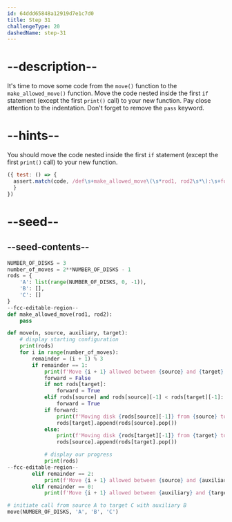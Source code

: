 ```yaml
---
id: 64ddd65848a12919d7e1c7d0
title: Step 31
challengeType: 20
dashedName: step-31
---
```


# --description--

It's time to move some code from the `move()` function to the `make_allowed_move()` function. Move the code nested inside the first `if` statement (except the first `print()` call) to your new function. Pay close attention to the indentation. Don't forget to remove the `pass` keyword.

# --hints--

You should move the code nested inside the first `if` statement (except the first `print()` call) to your new function.

```js
({ test: () => {
  assert.match(code, /def\s+make_allowed_move\(\s*rod1, rod2\s*\):\s+forward\s+=\s+False\s+if\s+not\s+rods\s*\[\s*target\s*\]\s*:\s+forward\s*=\s*True\s+elif\s+rods\s*\[\s*source\s*\]\s+and\s+rods\s*\[\s*source\s*\]\s*\[\s*-1\s*\]\s*<\s*rods\s*\[\s*target\s*\]\s*\[\s*-\s*1\s*\]\s*:\s+forward\s*=\s*True\s+if\s+forward\s*:\s+print\(\s*f'Moving\sdisk\s\{\s*rods\s*\[\s*source\s*\]\s*\[\s*-\s*1\s*\]\s*\}\sfrom\s\{\s*source\s*\}\sto\s\{\s*target\s*\}'\s*\)\s+rods\s*\[\s*target\s*\]\s*\.append\(\s*rods\s*\[\s*source\s*\]\s*\.pop\(\s*\)\s*\)\s+else\s*:\s+print\(\s*f'Moving\sdisk\s\{\s*rods\s*\[\s*target\s*\]\s*\[\s*-\s*1\s*\]\s*\}\sfrom\s\{\s*target\s*\}\sto\s\{\s*source\s*\}'\s*\)\s+rods\s*\[\s*source\s*\]\s*\.append\(\s*rods\s*\[\s*target\s*\]\s*\.pop\(\s*\)\s*\)\s+#\s*display\sour\sprogress\s+print\(\s*rods\s*\)/);
  }
})
```

# --seed--

## --seed-contents--

```py
NUMBER_OF_DISKS = 3
number_of_moves = 2**NUMBER_OF_DISKS - 1
rods = {
    'A': list(range(NUMBER_OF_DISKS, 0, -1)),
    'B': [],
    'C': []
}
--fcc-editable-region--
def make_allowed_move(rod1, rod2):
    pass

def move(n, source, auxiliary, target):
    # display starting configuration
    print(rods)
    for i in range(number_of_moves):
        remainder = (i + 1) % 3
        if remainder == 1:
            print(f'Move {i + 1} allowed between {source} and {target}')
            forward = False
            if not rods[target]:
                forward = True
            elif rods[source] and rods[source][-1] < rods[target][-1]:
                forward = True
            if forward:
                print(f'Moving disk {rods[source][-1]} from {source} to {target}')
                rods[target].append(rods[source].pop())
            else:
                print(f'Moving disk {rods[target][-1]} from {target} to {source}')
                rods[source].append(rods[target].pop())

            # display our progress
            print(rods)
--fcc-editable-region--
        elif remainder == 2:
            print(f'Move {i + 1} allowed between {source} and {auxiliary}')
        elif remainder == 0:
            print(f'Move {i + 1} allowed between {auxiliary} and {target}')

# initiate call from source A to target C with auxiliary B
move(NUMBER_OF_DISKS, 'A', 'B', 'C')
```
